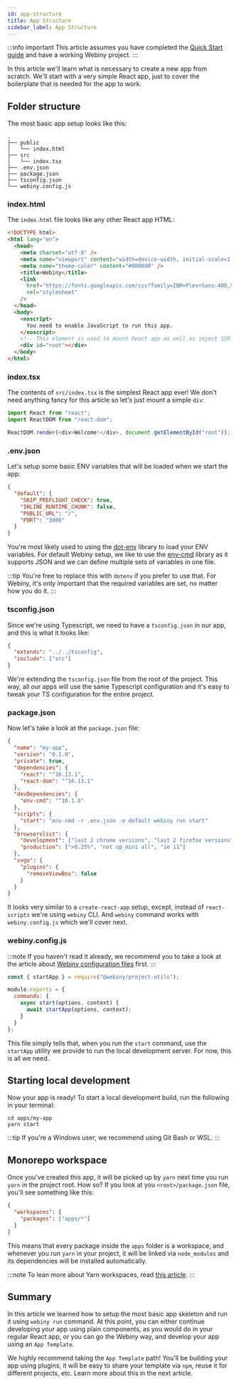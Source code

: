 ```yaml
---
id: app-structure
title: App Structure
sidebar_label: App Structure
---
```


:::info important
This article assumes you have completed the [Quick Start guide](/docs/get-started/quick-start) and have a working Webiny project.
:::

In this article we'll learn what is necessary to create a new app from scratch. We'll start with a very simple React app, just to cover the boilerplate that is needed for the app to work.

## Folder structure

The most basic app setup looks like this:

```
.
├── public
│   └── index.html
├── src
│   └── index.tsx
├── .env.json
├── package.json
├── tsconfig.json
└── webiny.config.js
```

### index.html

The `index.html` file looks like any other React app HTML:

```html title="public/index.html"
<!DOCTYPE html>
<html lang="en">
  <head>
    <meta charset="utf-8" />
    <meta name="viewport" content="width=device-width, initial-scale=1, shrink-to-fit=no" />
    <meta name="theme-color" content="#000000" />
    <title>Webiny</title>
    <link
      href="https://fonts.googleapis.com/css?family=IBM+Plex+Sans:400,500,700|Lato:400,700&display=swap"
      rel="stylesheet"
    />
  </head>
  <body>
    <noscript>
      You need to enable JavaScript to run this app.
    </noscript>
    <!-- This element is used to mount React app as well as inject SSR content -->
    <div id="root"></div>
  </body>
</html>
```

### index.tsx

The contents of `src/index.tsx` is the simplest React app ever! We don't need anything fancy for this article so let's just mount a simple `div`:

```typescript jsx title="src/index.tsx"
import React from "react";
import ReactDOM from "react-dom";

ReactDOM.render(<div>Welcome!</div>, document.getElementById("root"));
```

### .env.json

Let's setup some basic ENV variables that will be loaded when we start the app:

```json title=".env.json"
{
  "default": {
    "SKIP_PREFLIGHT_CHECK": true,
    "INLINE_RUNTIME_CHUNK": false,
    "PUBLIC_URL": "/",
    "PORT": "3000"
  }
}
```

You're most likely used to using the [dot-env](https://www.npmjs.com/package/dotenv) library to load your ENV variables. For default Webiny setup, we like to use the [env-cmd](https://www.npmjs.com/package/env-cmd) library as it supports JSON and we can define multiple sets of variables in one file.

:::tip
You're free to replace this with `dotenv` if you prefer to use that. For Webiny, it's only important that the required variables are set, no matter how you do it.
:::

### tsconfig.json

Since we're using Typescript, we need to have a `tsconfig.json` in our app, and this is what it looks like:

```json title="tsconfig.json"
{
  "extends": "../../tsconfig",
  "include": ["src"]
}
```

We're extending the `tsconfig.json` file from the root of the project. This way, all our apps will use the same Typescript configuration and it's easy to tweak your TS configuration for the entire project.

### package.json

Now let's take a look at the `package.json` file:

```json title="package.json"
{
  "name": "my-app",
  "version": "0.1.0",
  "private": true,
  "dependencies": {
    "react": "^16.13.1",
    "react-dom": "^16.13.1"
  },
  "devDependencies": {
    "env-cmd": "^10.1.0"
  },
  "scripts": {
    "start": "env-cmd -r .env.json -e default webiny run start"
  },
  "browserslist": {
    "development": ["last 2 chrome versions", "last 2 firefox versions", "last 2 edge versions"],
    "production": [">0.25%", "not op_mini all", "ie 11"]
  },
  "svgo": {
    "plugins": {
      "removeViewBox": false
    }
  }
}
```

It looks very similar to a `create-react-app` setup, except, instead of `react-scripts` we're using `webiny` CLI. And `webiny` command works with `webiny.config.js` which we'll cover next.

### webiny.config.js

:::note
If you haven't read it already, we recommend you to take a look at the article about [Webiny configuration files](/docs/get-started/configuration) first.
:::

```js title="webiny.config.js"
const { startApp } = require("@webiny/project-utils");

module.exports = {
  commands: {
    async start(options, context) {
      await startApp(options, context);
    }
  }
};
```

This file simply tells that, when you run the `start` command, use the `startApp` utility we provide to run the local development server. For now, this is all we need.

## Starting local development

Now your app is ready! To start a local development build, run the following in your terminal:

```shell script
cd apps/my-app
yarn start
```

:::tip
If you're a Windows user, we recommend using Git Bash or WSL.
:::

## Monorepo workspace

Once you've created this app, it will be picked up by `yarn` next time you run `yarn` in the project root. How so? If you look at you `<root>/package.json` file, you'll see something like this:

```json title="<project>/package.json"
{
  "workspaces": {
    "packages": ["apps/*"]
  }
}
```

This means that every package inside the `apps` folder is a workspace, and whenever you run `yarn` in your project, it will be linked via `node_modules` and its dependencies will be installed automatically.

:::note
To lean more about Yarn workspaces, read [this article](https://classic.yarnpkg.com/en/docs/workspaces/).
:::

## Summary

In this article we learned how to setup the most basic app skeleton and run it using `webiny run` command. At this point, you can either continue developing your app using plain components, as you would do in your regular React app, or you can go the Webiny way, and develop your app using an `App Template`.

We highly recommend taking the `App Template` path! You'll be building your app using plugins, it will be easy to share your template via `npm`, reuse it for different projects, etc. Learn more about this in the next article.
